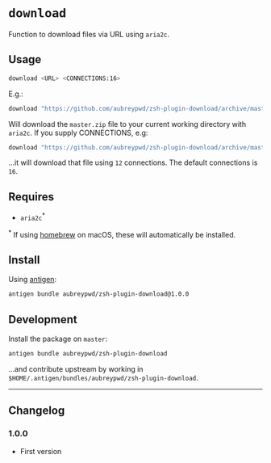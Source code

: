 # `download`

Function to download files via URL using `aria2c`.

## Usage

```bash
download <URL> <CONNECTIONS:16>
```

E.g.:

```bash
download "https://github.com/aubreypwd/zsh-plugin-download/archive/master.zip"
```

Will download the `master.zip` file to your current working directory with `aria2c`. If you supply CONNECTIONS, e.g:

```bash
download "https://github.com/aubreypwd/zsh-plugin-download/archive/master.zip" 12
```

...it will download that file using `12` connections. The default connections is `16`.

## Requires

- `aria2c`<sup>*</sup>

<sup>*</sup> If using [homebrew](https://brew.sh) on macOS, these will automatically be installed.

## Install

Using [antigen](https://github.com/zsh-users/antigen):

```bash
antigen bundle aubreypwd/zsh-plugin-download@1.0.0
```

## Development

Install the package on `master`:

```bash
antigen bundle aubreypwd/zsh-plugin-download
```

...and contribute upstream by working in `$HOME/.antigen/bundles/aubreypwd/zsh-plugin-download`.

---

## Changelog

### 1.0.0

- First version
